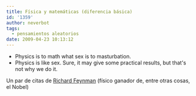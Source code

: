 ```yaml
---
title: Física y matemáticas (diferencia básica)
id: '1359'
author: neverbot
tags:
  - pensamientos aleatorios
date: 2009-04-23 10:13:12
---
```


*   Physics is to math what sex is to masturbation.
*   Physics is like sex. Sure, it may give some practical results, but that's not why we do it.

Un par de citas de [Richard Feynman](http://en.wikipedia.org/wiki/Richard_Feynman) (físico ganador de, entre otras cosas, el Nobel)